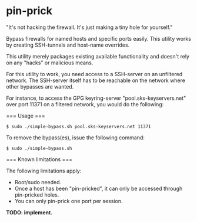 pin-prick
=========

"It's not hacking the firewall. It's just making a tiny hole for yourself."

Bypass firewalls for named hosts and specific ports easily. This utility works by creating SSH-tunnels and host-name overrides.

This utility merely packages existing available functionality and doesn't rely on any "hacks" or malicious means.

For this utility to work, you need access to a SSH-server on an unfiltered network. The SSH-server itself has to be reachable on the network where other bypasses are wanted.

For instance, to access the GPG keyring-server "pool.sks-keyservers.net" over port 11371 on a filtered network, you would do the following:

=== Usage ===

    $ sudo ./simple-bypass.sh pool.sks-keyservers.net 11371

To remove the bypass(es), issue the following command:

    $ sudo ./simple-bypass.sh

=== Known limitations ===

The following limitations apply:

* Root/sudo needed.
* Once a host has been "pin-pricked", it can only be accessed through pin-pricked holes.
* You can only pin-prick one port per session.

**TODO: implement.**
